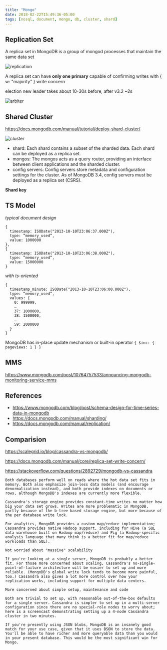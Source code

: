 ```yaml
---
title: "Mongo"
date: 2018-02-22T15:49:36-05:00
tags: [nosql, document, mongo, db, cluster, shard]
---
```


## Replication Set

A replica set in MongoDB is a group of mongod processes that maintain the same data set

![replication](https://docs.mongodb.com/manual/_images/replica-set-read-write-operations-primary.bakedsvg.svg)

A replica set can have **only one primary** capable of confirming writes with { w: "majority" } write concern

election new leader takes about 10-30s before, after v3.2 ~2s

![arbiter](https://docs.mongodb.com/manual/_images/replica-set-primary-with-secondary-and-arbiter.bakedsvg.svg)

## Shared Cluster
https://docs.mongodb.com/manual/tutorial/deploy-shard-cluster/

![cluster](https://docs.mongodb.com/manual/_images/sharded-cluster-production-architecture.bakedsvg.svg)

- shard: Each shard contains a subset of the sharded data. Each shard can be deployed as a replica set.
- mongos: The mongos acts as a query router, providing an interface between client applications and the sharded cluster.
- config servers: Config servers store metadata and configuration settings for the cluster. As of MongoDB 3.4, config servers must be deployed as a replica set (CSRS).

**Shard key**


## TS Model

*typical document design*
```
{
  timestamp: ISODate("2013-10-10T23:06:37.000Z"),
  type: ”memory_used”,
  value: 1000000
},
{
  timestamp: ISODate("2013-10-10T23:06:38.000Z"),
  type: ”memory_used”,
  value: 15000000
}
```

*with ts-oriented*
```
{
  timestamp_minute: ISODate("2013-10-10T23:06:00.000Z"),
  type: “memory_used”,
  values: {
    0: 999999,
    …
    37: 1000000,
    38: 1500000,
    … 
    59: 2000000
  }
}
```

MongoDB has in-place update mechanism or built-in operator `{ $inc: { pageviews: 1 } }`


## MMS

https://www.mongodb.com/post/10764757533/announcing-mongodb-monitoring-service-mms

## References

* https://www.mongodb.com/blog/post/schema-design-for-time-series-data-in-mongodb
* https://docs.mongodb.com/manual/sharding/
* https://docs.mongodb.com/manual/replication/

## Comparision 

https://scalegrid.io/blog/cassandra-vs-mongodb/

https://docs.mongodb.com/manual/core/replica-set-write-concern/

https://stackoverflow.com/questions/2892729/mongodb-vs-cassandra

    Both databases perform well on reads where the hot data set fits in memory. Both also emphasize join-less data models (and encourage denormalization instead), and both provide indexes on documents or rows, although MongoDB's indexes are currently more flexible.

    Cassandra's storage engine provides constant-time writes no matter how big your data set grows. Writes are more problematic in MongoDB, partly because of the b-tree based storage engine, but more because of the per database write lock.

    For analytics, MongoDB provides a custom map/reduce implementation; Cassandra provides native Hadoop support, including for Hive (a SQL data warehouse built on Hadoop map/reduce) and Pig (a Hadoop-specific analysis language that many think is a better fit for map/reduce workloads than SQL).

    Not worried about "massive" scalability

    If you're looking at a single server, MongoDB is probably a better fit. For those more concerned about scaling, Cassandra's no-single-point-of-failure architecture will be easier to set up and more reliable. (MongoDB's global write lock tends to become more painful, too.) Cassandra also gives a lot more control over how your replication works, including support for multiple data centers.

    More concerned about simple setup, maintenance and code

    Both are trivial to set up, with reasonable out-of-the-box defaults for a single server. Cassandra is simpler to set up in a multi-server configuration since there are no special-role nodes to worry about; here is a screencast demonstrating setting up a 4-node Cassandra cluster in two minutes.

    If you're presently using JSON blobs, MongoDB is an insanely good match for your use case, given that it uses BSON to store the data. You'll be able to have richer and more queryable data than you would in your present database. This would be the most significant win for Mongo.